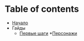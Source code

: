 # Table of contents

* [Начало](README.md)
* Гайды
    * [Первые шаги](First_Steps.md)
*[Персонажи](characters.md) 
